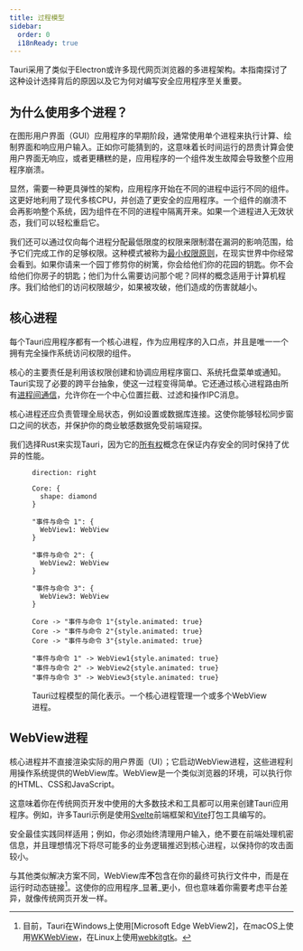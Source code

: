 ```yaml
---
title: 过程模型
sidebar:
  order: 0
  i18nReady: true
---
```


Tauri采用了类似于Electron或许多现代网页浏览器的多进程架构。本指南探讨了这种设计选择背后的原因以及它为何对编写安全应用程序至关重要。

## 为什么使用多个进程？

在图形用户界面（GUI）应用程序的早期阶段，通常使用单个进程来执行计算、绘制界面和响应用户输入。正如你可能猜到的，这意味着长时间运行的昂贵计算会使用户界面无响应，或者更糟糕的是，应用程序的一个组件发生故障会导致整个应用程序崩溃。

显然，需要一种更具弹性的架构，应用程序开始在不同的进程中运行不同的组件。这更好地利用了现代多核CPU，并创造了更安全的应用程序。一个组件的崩溃不会再影响整个系统，因为组件在不同的进程中隔离开来。如果一个进程进入无效状态，我们可以轻松重启它。

我们还可以通过仅向每个进程分配最低限度的权限来限制潜在漏洞的影响范围，给予它们完成工作的足够权限。这种模式被称为[最小权限原则]，在现实世界中你经常会看到。如果你请来一个园丁修剪你的树篱，你会给他们你的花园的钥匙。你不会给他们你房子的钥匙；他们为什么需要访问那个呢？同样的概念适用于计算机程序。我们给他们的访问权限越少，如果被攻破，他们造成的伤害就越小。

## 核心进程

每个Tauri应用程序都有一个核心进程，作为应用程序的入口点，并且是唯一一个拥有完全操作系统访问权限的组件。

核心的主要责任是利用该权限创建和协调应用程序窗口、系统托盘菜单或通知。Tauri实现了必要的跨平台抽象，使这一过程变得简单。它还通过核心进程路由所有[进程间通信]，允许你在一个中心位置拦截、过滤和操作IPC消息。

核心进程还应负责管理全局状态，例如设置或数据库连接。这使你能够轻松同步窗口之间的状态，并保护你的商业敏感数据免受前端窥探。

我们选择Rust来实现Tauri，因为它的[所有权]概念在保证内存安全的同时保持了优异的性能。

<figure>

```d2 sketch pad=50
direction: right

Core: {
  shape: diamond
}

"事件与命令 1": {
  WebView1: WebView
}

"事件与命令 2": {
  WebView2: WebView
}

"事件与命令 3": {
  WebView3: WebView
}

Core -> "事件与命令 1"{style.animated: true}
Core -> "事件与命令 2"{style.animated: true}
Core -> "事件与命令 3"{style.animated: true}

"事件与命令 1" -> WebView1{style.animated: true}
"事件与命令 2" -> WebView2{style.animated: true}
"事件与命令 3" -> WebView3{style.animated: true}
```

<figcaption>Tauri过程模型的简化表示。一个核心进程管理一个或多个WebView进程。</figcaption>
</figure>

## WebView进程

核心进程并不直接渲染实际的用户界面（UI）；它启动WebView进程，这些进程利用操作系统提供的WebView库。WebView是一个类似浏览器的环境，可以执行你的HTML、CSS和JavaScript。

这意味着你在传统网页开发中使用的大多数技术和工具都可以用来创建Tauri应用程序。例如，许多Tauri示例是使用[Svelte]前端框架和[Vite]打包工具编写的。

安全最佳实践同样适用；例如，你必须始终清理用户输入，绝不要在前端处理机密信息，并且理想情况下将尽可能多的业务逻辑推迟到核心进程，以保持你的攻击面较小。

与其他类似解决方案不同，WebView库**不**包含在你的最终可执行文件中，而是在运行时动态链接[^1]。这使你的应用程序_显著_更小，但也意味着你需要考虑平台差异，就像传统网页开发一样。

[^1]:
    目前，Tauri在Windows上使用[Microsoft Edge WebView2]，在macOS上使用[WKWebView]，在Linux上使用[webkitgtk]。

[最小权限原则]: https://zh.wikipedia.org/wiki/%E6%9C%80%E5%B0%8F%E6%9D%83%E9%99%90%E5%8E%9F%E5%88%99
[进程间通信]: /zh-cn/concept/inter-process-communication/
[所有权]: https://doc.rust-lang.org/book/ch04-01-what-is-ownership.html
[微软边缘WebView2]: https://docs.microsoft.com/en-us/microsoft-edge/webview2/
[WKWebView]: https://developer.apple.com/documentation/webkit/wkwebview
[webkitgtk]: https://webkitgtk.org
[Svelte]: https://svelte.dev/
[Vite]: https://vitejs.dev/